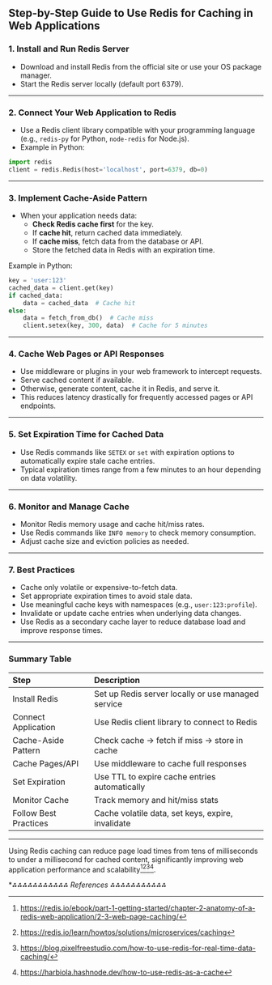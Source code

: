 ## Step-by-Step Guide to Use Redis for Caching in Web Applications

### 1. Install and Run Redis Server

- Download and install Redis from the official site or use your OS package manager.
- Start the Redis server locally (default port 6379).

---

### 2. Connect Your Web Application to Redis

- Use a Redis client library compatible with your programming language (e.g., `redis-py` for Python, `node-redis` for Node.js).
- Example in Python:

```python
import redis
client = redis.Redis(host='localhost', port=6379, db=0)
```


---

### 3. Implement Cache-Aside Pattern

- When your application needs data:
    - **Check Redis cache first** for the key.
    - If **cache hit**, return cached data immediately.
    - If **cache miss**, fetch data from the database or API.
    - Store the fetched data in Redis with an expiration time.

Example in Python:

```python
key = 'user:123'
cached_data = client.get(key)
if cached_data:
    data = cached_data  # Cache hit
else:
    data = fetch_from_db()  # Cache miss
    client.setex(key, 300, data)  # Cache for 5 minutes
```


---

### 4. Cache Web Pages or API Responses

- Use middleware or plugins in your web framework to intercept requests.
- Serve cached content if available.
- Otherwise, generate content, cache it in Redis, and serve it.
- This reduces latency drastically for frequently accessed pages or API endpoints.

---

### 5. Set Expiration Time for Cached Data

- Use Redis commands like `SETEX` or `set` with expiration options to automatically expire stale cache entries.
- Typical expiration times range from a few minutes to an hour depending on data volatility.

---

### 6. Monitor and Manage Cache

- Monitor Redis memory usage and cache hit/miss rates.
- Use Redis commands like `INFO memory` to check memory consumption.
- Adjust cache size and eviction policies as needed.

---

### 7. Best Practices

- Cache only volatile or expensive-to-fetch data.
- Set appropriate expiration times to avoid stale data.
- Use meaningful cache keys with namespaces (e.g., `user:123:profile`).
- Invalidate or update cache entries when underlying data changes.
- Use Redis as a secondary cache layer to reduce database load and improve response times.

---

### Summary Table

| Step | Description |
| :-- | :-- |
| Install Redis | Set up Redis server locally or use managed service |
| Connect Application | Use Redis client library to connect to Redis |
| Cache-Aside Pattern | Check cache → fetch if miss → store in cache |
| Cache Pages/API | Use middleware to cache full responses |
| Set Expiration | Use TTL to expire cache entries automatically |
| Monitor Cache | Track memory and hit/miss stats |
| Follow Best Practices | Cache volatile data, set keys, expire, invalidate |


---

Using Redis caching can reduce page load times from tens of milliseconds to under a millisecond for cached content, significantly improving web application performance and scalability[^1][^2][^3][^5].

**⁂⁂⁂⁂⁂⁂⁂⁂⁂⁂⁂ References *⁂⁂⁂⁂⁂⁂⁂⁂⁂⁂⁂**

[^1]: https://redis.io/ebook/part-1-getting-started/chapter-2-anatomy-of-a-redis-web-application/2-3-web-page-caching/

[^2]: https://redis.io/learn/howtos/solutions/microservices/caching

[^3]: https://blog.pixelfreestudio.com/how-to-use-redis-for-real-time-data-caching/

[^4]: https://mobisoftinfotech.com/resources/blog/use-redis-as-secondary-cache-spring-boot

[^5]: https://harbiola.hashnode.dev/how-to-use-redis-as-a-cache

[^6]: https://dotnettutorials.net/lesson/how-to-implement-redis-cache-in-asp-net-core-web-api/

[^7]: https://www.youtube.com/watch?v=-5RTyEim384

